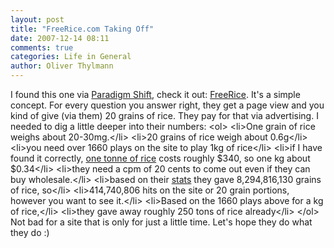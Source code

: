 ```yaml
---
layout: post
title: "FreeRice.com Taking Off"
date: 2007-12-14 08:11
comments: true
categories: Life in General
author: Oliver Thylmann
---
```







I found this one via [Paradigm Shift](http://plentyoffish.wordpress.com/2007/12/13/the-next-huge-site/), check it out: [FreeRice](http://freerice.com/). It's a simple concept. For every question you answer right, they get a page view and you kind of give (via them) 20 grains of rice. They pay for that via advertising. I needed to dig a little deeper into their numbers:
&lt;ol&gt;
	&lt;li&gt;One grain of rice weighs about 20-30mg.&lt;/li&gt;
	&lt;li&gt;20 grains of rice weigh about  0.6g&lt;/li&gt;
	&lt;li&gt;you need over 1660 plays on the site to play 1kg of rice&lt;/li&gt;
	&lt;li&gt;if I have found it correctly, [one tonne of rice](http://www.guardian.co.uk/feedarticle?id=7149821) costs roughly $340, so one kg about $0.34&lt;/li&gt;
	&lt;li&gt;they need a cpm of 20 cents to come out even if they can buy wholesale.&lt;/li&gt;
	&lt;li&gt;based on their [stats](http://freerice.com/totals.html) they gave  8,294,816,130 grains of rice, so&lt;/li&gt;
	&lt;li&gt;414,740,806 hits on the site or 20 grain portions, however you want to see it.&lt;/li&gt;
	&lt;li&gt;Based on the 1660 plays above for a kg of rice,&lt;/li&gt;
	&lt;li&gt;they gave away roughly 250 tons of rice already&lt;/li&gt;
&lt;/ol&gt;
Not bad for a site that is only for just a little time. Let's hope they do what they do :)


